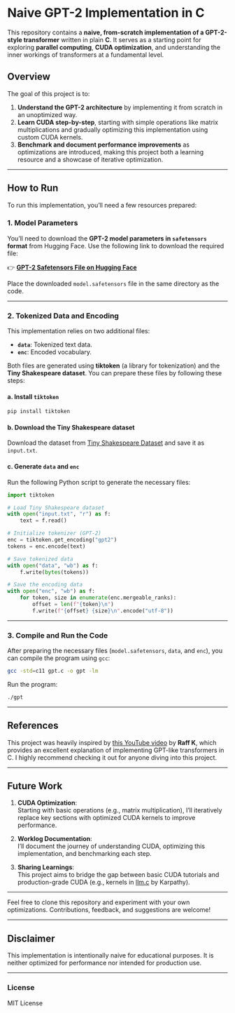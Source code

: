 # **Naive GPT-2 Implementation in C**

This repository contains a **naive, from-scratch implementation of a GPT-2-style transformer** written in plain **C**. It serves as a starting point for exploring **parallel computing**, **CUDA optimization**, and understanding the inner workings of transformers at a fundamental level.

## **Overview**

The goal of this project is to:
1. **Understand the GPT-2 architecture** by implementing it from scratch in an unoptimized way.
2. **Learn CUDA step-by-step**, starting with simple operations like matrix multiplications and gradually optimizing this implementation using custom CUDA kernels.
3. **Benchmark and document performance improvements** as optimizations are introduced, making this project both a learning resource and a showcase of iterative optimization.

---

## **How to Run**

To run this implementation, you’ll need a few resources prepared:

### **1. Model Parameters**
You’ll need to download the **GPT-2 model parameters in `safetensors` format** from Hugging Face. Use the following link to download the required file:

👉 **[GPT-2 Safetensors File on Hugging Face](https://huggingface.co/gpt2/resolve/main/model.safetensors)**

Place the downloaded `model.safetensors` file in the same directory as the code.

---

### **2. Tokenized Data and Encoding**
This implementation relies on two additional files:
- **`data`**: Tokenized text data.
- **`enc`**: Encoded vocabulary.

Both files are generated using **tiktoken** (a library for tokenization) and the **Tiny Shakespeare dataset**. You can prepare these files by following these steps:

#### a. Install `tiktoken`
```bash
pip install tiktoken
```

#### b. Download the Tiny Shakespeare dataset
Download the dataset from [Tiny Shakespeare Dataset](https://raw.githubusercontent.com/karpathy/char-rnn/master/data/tinyshakespeare/input.txt) and save it as `input.txt`.

#### c. Generate `data` and `enc`
Run the following Python script to generate the necessary files:
```python
import tiktoken

# Load Tiny Shakespeare dataset
with open("input.txt", "r") as f:
    text = f.read()

# Initialize tokenizer (GPT-2)
enc = tiktoken.get_encoding("gpt2")
tokens = enc.encode(text)

# Save tokenized data
with open("data", "wb") as f:
    f.write(bytes(tokens))

# Save the encoding data
with open("enc", "wb") as f:
    for token, size in enumerate(enc.mergeable_ranks):
        offset = len(f"{token}\n")
        f.write(f"{offset} {size}\n".encode("utf-8"))
```

---

### **3. Compile and Run the Code**

After preparing the necessary files (`model.safetensors`, `data`, and `enc`), you can compile the program using `gcc`:

```bash
gcc -std=c11 gpt.c -o gpt -lm
```

Run the program:
```bash
./gpt
```

---

## **References**

This project was heavily inspired by [this YouTube video]([https://youtu.be/d1LNUvkRMEg?si=5LSbx7ME7Hf4IsuB](https://youtu.be/d1LNUvkRMEg?si=j22jHM_gZWcjw6uW)) by **Raff K**, which provides an excellent explanation of implementing GPT-like transformers in C. I highly recommend checking it out for anyone diving into this project.

---

## **Future Work**

1. **CUDA Optimization**:  
   Starting with basic operations (e.g., matrix multiplication), I’ll iteratively replace key sections with optimized CUDA kernels to improve performance.

2. **Worklog Documentation**:  
   I’ll document the journey of understanding CUDA, optimizing this implementation, and benchmarking each step.

3. **Sharing Learnings**:  
   This project aims to bridge the gap between basic CUDA tutorials and production-grade CUDA (e.g., kernels in [llm.c](https://github.com/karpathy/llm.c) by Karpathy).

---

Feel free to clone this repository and experiment with your own optimizations. Contributions, feedback, and suggestions are welcome!

---

## **Disclaimer**
This implementation is intentionally naive for educational purposes. It is neither optimized for performance nor intended for production use.

---

### **License**
MIT License
